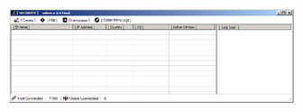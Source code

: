 ![Screenshot](https://raw.githubusercontent.com/Cryakl/Ultimate-RAT-Collection/refs/heads/main/SecurityW0rm/[%20SECURITY%20]%20_%20w0rm%20v%202.4%20Final/Screenshot.png)
